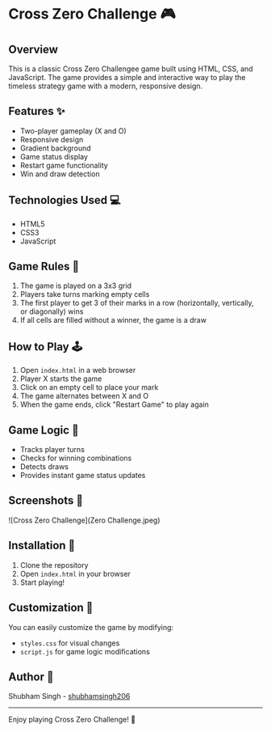 # Cross Zero Challenge 🎮

## Overview
This is a classic Cross Zero Challengee game built using HTML, CSS, and JavaScript. The game provides a simple and interactive way to play the timeless strategy game with a modern, responsive design.

## Features ✨
- Two-player gameplay (X and O)
- Responsive design
- Gradient background
- Game status display
- Restart game functionality
- Win and draw detection

## Technologies Used 💻
- HTML5
- CSS3
- JavaScript

## Game Rules 📏
1. The game is played on a 3x3 grid
2. Players take turns marking empty cells
3. The first player to get 3 of their marks in a row (horizontally, vertically, or diagonally) wins
4. If all cells are filled without a winner, the game is a draw

## How to Play 🕹️
1. Open `index.html` in a web browser
2. Player X starts the game
3. Click on an empty cell to place your mark
4. The game alternates between X and O
5. When the game ends, click "Restart Game" to play again

## Game Logic 🧠
- Tracks player turns
- Checks for winning combinations
- Detects draws
- Provides instant game status updates

## Screenshots 📸
![Cross Zero Challenge](Zero Challenge.jpeg)

## Installation 🚀
1. Clone the repository
2. Open `index.html` in your browser
3. Start playing!

## Customization 🎨
You can easily customize the game by modifying:
- `styles.css` for visual changes
- `script.js` for game logic modifications

## Author 👤
Shubham Singh - [shubhamsingh206](https://github.com/shubhamsingh206)

---

Enjoy playing Cross Zero Challenge! 🎲
